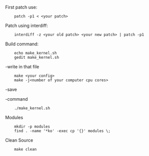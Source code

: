 First patch use:

        patch -p1 < <your patch>

Patch using interdiff:

        interdiff -z <your old patch> <your new patch> | patch -p1
 

Build command:

        echo make_kernel.sh
        gedit make_kernel.sh

-write in that file

        make <your config>
        make -j<number of your computer cpu cores>

-save

-command

        ./make_kernel.sh
 

Modules

        mkdir -p modules
        find . -name '*ko' -exec cp '{}' modules \;


Clean Source

        make clean
